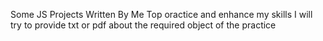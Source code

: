 Some JS Projects Written By Me Top oractice and enhance my skills
I will try to provide txt or pdf about the required object of the practice
